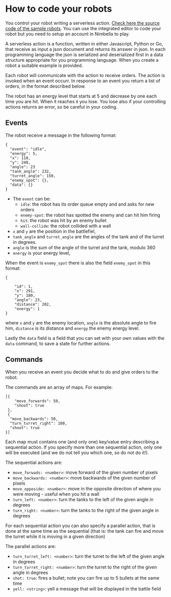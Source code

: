 # How to code your robots

You control your robot writing a serverless action. [Check here the source code of the sample robots](https://github.com/openwhisk-blog/nimbots/tree/master/packages/default). You can use the integrated editor to code your robot but you need to setup an account in Nimbella to play.

A serverless action is a function, written in either Javascript, Python or Go, that receive as input a json document and returns its answer in json. In each programming language the json is serialized and deserialized first in a data structure appropriate for you programming language. When you create a robot a suitable example is provided.

Each robot will communicate with the action to receive orders. The action is invoked when an event occurr.
In response to an event you return a list of orders, in the format described below.

The robot has an energy level that starts at 5 and decrease by one each time you are hit. When it reaches  `0` you lose. You lose also if your controlling actions returns an error, so be careful in your coding.

## Events 

The robot receive a message in the following format:

```
{
  "event": "idle",
  "energy": 5,
  "x": 110,
  "y": 240,
  "angle": 23
  "tank_angle": 232,
  "turret_angle": 150,
  "enemy_spot": {},
  "data": {}
}
```

-  The `event` can be:
   - `idle`:  the robot has its order queue empty and and asks for new orders 
   - `enemy-spot`: the robot has spotted the enemy and can hit him firing
   - `hit`: the robot was hit by an enemy bullet
   - `wall-collide`: the robot collided with a wall
- `x` and `y` are the position in the battlefiel, 
- `tank_angle` and `turret_angle` are the angles of the tank and of the turret in degrees. 
- `angle` is the sum of the angle of the turret and the tank, modulo 360
- `energy` is your energy level, 

When the event is `enemy_spot` there is also the field `enemy_spot` in this format: 

```
{

    "id": 1, 
    "x": 291,
    "y": 180,
    "angle": 23,
    "distance": 202,
    "energy": 1
}
```

where `x` and `y` are the enemy location, `angle` is the absolute angle to fire him, `distance` is its distance and `energy` the enemy energy level.

Lastly the `data`  field is a field that you can set with your own values with the `data` command, to save a state for further actions.

## Commands

When you receive an event you decide what to do and give orders to the robot.

The commands are an array of maps. For example:

```
[{
    "move_forwards": 50,
    "shoot": true
 },
 {
  "move_backwards": 50,
  "turn_turret_right": 180,
  "shoot": true
}]
```

Each map must contains one (and only one) key/value entry describing a sequential action. If you specify more than one sequential action, only one will be executed (and we do not tell you which one, so do not do it!).

The sequential actions are:

- `move_forwads: <number>`:  move forward of the given number of pixels
- `move_backwards: <number>`: move backwards of the given number of pixels
- `move_opposide: <number>`: move in the opposite direction of where you were moving - useful when you hit a wall
- `turn_left: <number>`: turn the tanks to the left of the given angle in degrees
- `turn_right: <number>`: turn the tanks to the right of the given angle in degrees

For each sequential action you can also specify a parallel action, that is done at the same time as the sequential (that is: the tank can fire and move the turret while it is moving in a given direction)

The parallel actions are:

- `turn_turret_left: <number>`: turn the turret to the left of the given angle in degrees
- `turn_turret_right: <number>`: turn the turret to the right of the given angle in degrees
- `shot: true`: fires a bullet; note you can fire up to 5 bullets at the same time
- `yell: <string>`: yell a message that will be displayed in the battle field

